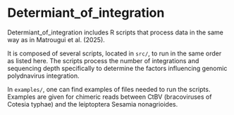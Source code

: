 # Determiant_of_integration
Determiant_of_integration includes R scripts that process data in the same way as in Matrougui et al. (2025).

It is composed of several scripts, located in `src/`, to run in the same order as listed here. The scripts process the number of integrations and sequencing depth specifically to determine the factors influencing genomic polydnavirus integration.

In `examples/`, one can find examples of files needed to run the scripts. Examples are given for chimeric reads between CtBV (bracoviruses of Cotesia typhae) and the leiptoptera Sesamia nonagrioides.
